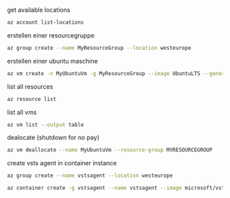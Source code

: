 get available locations
```bash
az account list-locations
```

erstellen einer resourcegruppe
```bash
az group create --name MyResourceGroup --location westeurope
```
erstellen einer ubuntu maschine
```bash
az vm create -n MyUbuntuVm -g MyResourceGroup --image UbuntuLTS --generate-ssh-keys
```

list all resources

```bash
az resource list
```

list all vms

```bash
az vm list --output table
```

dealocate (shutdown for no pay)
```bash
az vm deallocate --name MyUbuntuVm --resource-group MYRESOURCEGROUP
```

create vsts agent in container instance
```bash
az group create --name vstsagent --location westeurope

az container create -g vstsagent --name vstsagent --image microsoft/vsts-agent:ubuntu-16.04-standard -e VSTS_ACCOUNT=joausandbox VSTS_TOKEN=vfmvlhwbeqq2ilbvinhxl5nfpb7u5a246y64i33q4nmuywmeu63q VSTS_AGENT='$(hostname)-agent' VSTS_POOL=mypool
```

